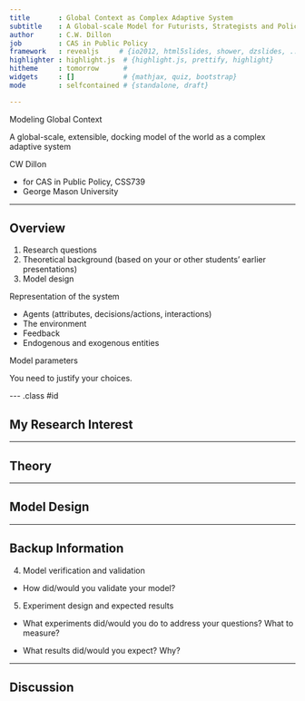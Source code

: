 ```yaml
---
title       : Global Context as Complex Adaptive System
subtitle    : A Global-scale Model for Futurists, Strategists and Policy-makers
author      : C.W. Dillon
job         : CAS in Public Policy
framework   : revealjs     # {io2012, html5slides, shower, dzslides, ...}
highlighter : highlight.js  # {highlight.js, prettify, highlight}
hitheme     : tomorrow      # 
widgets     : []            # {mathjax, quiz, bootstrap}
mode        : selfcontained # {standalone, draft}

---
```


Modeling Global Context 

A global-scale, extensible, docking model of the world as a complex adaptive system

CW Dillon
- for CAS in Public Policy, CSS739
- George Mason University

---

## Overview
1. Research questions
2. Theoretical background  (based on your or other students’ earlier presentations)
3. Model design

Representation of the system
- Agents (attributes, decisions/actions, interactions)
- The environment
- Feedback
- Endogenous and exogenous entities

Model parameters

You need to justify your choices.

--- .class #id 

## My Research Interest

---

## Theory

---

## Model Design

---

## Backup Information

4.  Model verification and validation

- How did/would you validate your model?

5.  Experiment design and expected results

- What experiments did/would you do to address your questions? What to measure?

- What results did/would you expect? Why?

---

## Discussion


